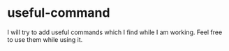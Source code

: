 # useful-command
I will try to add useful commands which I find while I am working. Feel free to use them while using it.
